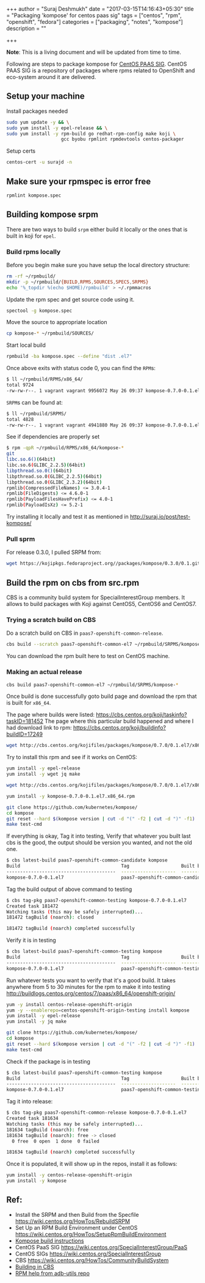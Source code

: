 +++
author = "Suraj Deshmukh"
date = "2017-03-15T14:16:43+05:30"
title = "Packaging 'kompose' for centos paas sig"
tags = ["centos", "rpm", "openshift", "fedora"]
categories = ["packaging", "notes", "kompose"]
description = ""

+++


**Note**: This is a living document and will be updated from time to time.

Following are steps to package kompose for [CentOS PAAS SIG](https://wiki.centos.org/SpecialInterestGroup/PaaS). CentOS PAAS SIG is a repository of packages where rpms related to OpenShift and eco-system around it are delivered.

## Setup your machine

Install packages needed

```bash
sudo yum update -y && \
sudo yum install -y epel-release && \
sudo yum install -y rpm-build go redhat-rpm-config make koji \
                    gcc byobu rpmlint rpmdevtools centos-packager
```

Setup certs

```bash
centos-cert -u surajd -n
```

## Make sure your rpmspec is error free

```bash
rpmlint kompose.spec
```

## Building kompose srpm

There are two ways to build `srpm` either build it locally or the ones that is built in koji for `epel`.

### Build rpms locally

Before you begin make sure you have setup the local directory structure:

```bash
rm -rf ~/rpmbuild/
mkdir -p ~/rpmbuild/{BUILD,RPMS,SOURCES,SPECS,SRPMS}
echo '%_topdir %(echo $HOME)/rpmbuild' > ~/.rpmmacros
```

Update the rpm spec and get source code using it.

```bash
spectool -g kompose.spec
```

Move the source to appropriate location

```bash
cp kompose-* ~/rpmbuild/SOURCES/
```

Start local build

```bash
rpmbuild -ba kompose.spec --define "dist .el7"
```

Once above exits with status code 0, you can find the `RPM`s:

```bash
$ ll ~/rpmbuild/RPMS/x86_64/
total 9724
-rw-rw-r--. 1 vagrant vagrant 9956072 May 26 09:37 kompose-0.7.0-0.1.el7.x86_64.rpm
```

`SRPM`s can be found at:

```bash
$ ll ~/rpmbuild/SRPMS/
total 4828
-rw-rw-r--. 1 vagrant vagrant 4941880 May 26 09:37 kompose-0.7.0-0.1.el7.src.rpm
```

See if dependencies are properly set

```bash
$ rpm -qpR ~/rpmbuild/RPMS/x86_64/kompose-*
git
libc.so.6()(64bit)
libc.so.6(GLIBC_2.2.5)(64bit)
libpthread.so.0()(64bit)
libpthread.so.0(GLIBC_2.2.5)(64bit)
libpthread.so.0(GLIBC_2.3.2)(64bit)
rpmlib(CompressedFileNames) <= 3.0.4-1
rpmlib(FileDigests) <= 4.6.0-1
rpmlib(PayloadFilesHavePrefix) <= 4.0-1
rpmlib(PayloadIsXz) <= 5.2-1
```

Try installing it locally and test it as mentioned in http://suraj.io/post/test-kompose/

### Pull sprm

For release 0.3.0, I pulled SRPM from:

```bash
wget https://kojipkgs.fedoraproject.org//packages/kompose/0.3.0/0.1.git135165b.el7/src/kompose-0.3.0-0.1.git135165b.el7.src.rpm
```

## Build the rpm on cbs from src.rpm

CBS is a community build system for SpecialInterestGroup members. It allows to build packages with Koji against CentOS5, CentOS6 and CentOS7.

### Trying a scratch build on CBS

Do a scratch build on CBS in `paas7-openshift-common-release`.

```bash
cbs build --scratch paas7-openshift-common-el7 ~/rpmbuild/SRPMS/kompose-*
```
You can download the rpm built here to test on CentOS machine.

### Making an actual release

```bash
cbs build paas7-openshift-common-el7 ~/rpmbuild/SRPMS/kompose-*
```

Once build is done successfully goto build page and download the rpm that is built for `x86_64`.

The page where builds were listed: https://cbs.centos.org/koji/taskinfo?taskID=181452
The page where this particular build happened and where I had download link to rpm: https://cbs.centos.org/koji/buildinfo?buildID=17249

```bash
wget http://cbs.centos.org/kojifiles/packages/kompose/0.7.0/0.1.el7/x86_64/kompose-0.7.0-0.1.el7.x86_64.rpm
```

Try to install this rpm and see if it works on CentOS:

```bash
yum install -y epel-release
yum install -y wget jq make

wget http://cbs.centos.org/kojifiles/packages/kompose/0.7.0/0.1.el7/x86_64/kompose-0.7.0-0.1.el7.x86_64.rpm

yum install -y kompose-0.7.0-0.1.el7.x86_64.rpm

git clone https://github.com/kubernetes/kompose/
cd kompose
git reset --hard $(kompose version | cut -d "(" -f2 | cut -d ")" -f1)
make test-cmd
```

If everything is okay, Tag it into testing,
Verify that whatever you built last cbs is the good, the output should be version you wanted, and not the old one.

```bash
$ cbs latest-build paas7-openshift-common-candidate kompose
Build                                     Tag                   Built by
----------------------------------------  --------------------  ----------------
kompose-0.7.0-0.1.el7                     paas7-openshift-common-candidate  surajd
```

Tag the build output of above command to testing

```bash
$ cbs tag-pkg paas7-openshift-common-testing kompose-0.7.0-0.1.el7
Created task 181472
Watching tasks (this may be safely interrupted)...
181472 tagBuild (noarch): closed

181472 tagBuild (noarch) completed successfully
```

Verify it is in testing

```bash
$ cbs latest-build paas7-openshift-common-testing kompose
Build                                     Tag                   Built by
----------------------------------------  --------------------  ----------------
kompose-0.7.0-0.1.el7                     paas7-openshift-common-testing  surajd
```


Run whatever tests you want to verify that it's a good build.
It takes anywhere from 5 to 30 minutes for the rpm to make it into testing
http://buildlogs.centos.org/centos/7/paas/x86_64/openshift-origin/

```bash
yum -y install centos-release-openshift-origin
yum -y --enablerepo=centos-openshift-origin-testing install kompose
yum install -y epel-release
yum install -y jq make

git clone https://github.com/kubernetes/kompose/
cd kompose
git reset --hard $(kompose version | cut -d "(" -f2 | cut -d ")" -f1)
make test-cmd
```

Check if the package is in testing

```bash
$ cbs latest-build paas7-openshift-common-testing kompose
Build                                     Tag                   Built by
----------------------------------------  --------------------  ----------------
kompose-0.7.0-0.1.el7                     paas7-openshift-common-testing  surajd
```

Tag it into release:

```bash
$ cbs tag-pkg paas7-openshift-common-release kompose-0.7.0-0.1.el7
Created task 181634
Watching tasks (this may be safely interrupted)...
181634 tagBuild (noarch): free
181634 tagBuild (noarch): free -> closed
  0 free  0 open  1 done  0 failed

181634 tagBuild (noarch) completed successfully
```

Once it is populated, it will show up in the repos, install it as follows:

```bash
yum install -y centos-release-openshift-origin
yum install -y kompose
```

## Ref:

- Install the SRPM and then Build from the Specfile https://wiki.centos.org/HowTos/RebuildSRPM
- Set Up an RPM Build Environment under CentOS https://wiki.centos.org/HowTos/SetupRpmBuildEnvironment
- [Kompose build instructions](https://github.com/dustymabe/fedpkg-kompose/blob/a3400c73843986693dbdc831de6de7f3a029f783/notes.txt)
- CentOS PaaS SIG https://wiki.centos.org/SpecialInterestGroup/PaaS
- CentOS SIGs https://wiki.centos.org/SpecialInterestGroup
- CBS https://wiki.centos.org/HowTos/CommunityBuildSystem
- [Building in CBS](https://wiki.centos.org/HowTos/CentosPackager)
- [RPM help from adb-utils repo](https://github.com/projectatomic/adb-utils/blob/master/README.adoc#steps-to-build-the-src-rpm)
